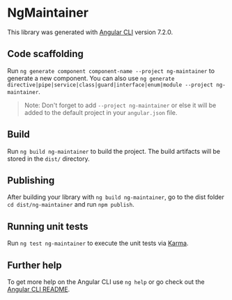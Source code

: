 # NgMaintainer

This library was generated with [Angular CLI](https://github.com/angular/angular-cli) version 7.2.0.

## Code scaffolding

Run `ng generate component component-name --project ng-maintainer` to generate a new component. You can also use `ng generate directive|pipe|service|class|guard|interface|enum|module --project ng-maintainer`.
> Note: Don't forget to add `--project ng-maintainer` or else it will be added to the default project in your `angular.json` file. 

## Build

Run `ng build ng-maintainer` to build the project. The build artifacts will be stored in the `dist/` directory.

## Publishing

After building your library with `ng build ng-maintainer`, go to the dist folder `cd dist/ng-maintainer` and run `npm publish`.

## Running unit tests

Run `ng test ng-maintainer` to execute the unit tests via [Karma](https://karma-runner.github.io).

## Further help

To get more help on the Angular CLI use `ng help` or go check out the [Angular CLI README](https://github.com/angular/angular-cli/blob/master/README.md).
